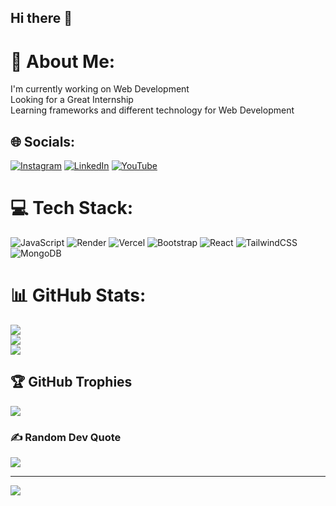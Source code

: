 ## Hi there 👋


# 💫 About Me:
I'm currently working on Web Development<br>Looking for a Great Internship<br>Learning frameworks and different technology for Web Development


## 🌐 Socials:
[![Instagram](https://img.shields.io/badge/Instagram-%23E4405F.svg?logo=Instagram&logoColor=white)](https://instagram.com/bcawala_coder) [![LinkedIn](https://img.shields.io/badge/LinkedIn-%230077B5.svg?logo=linkedin&logoColor=white)](https://www.linkedin.com/in/sujalsingal/) [![YouTube](https://img.shields.io/badge/YouTube-%23FF0000.svg?logo=YouTube&logoColor=white)](https://youtube.com/@bcawala_coder) 

# 💻 Tech Stack:
![JavaScript](https://img.shields.io/badge/javascript-%23323330.svg?style=flat&logo=javascript&logoColor=%23F7DF1E) ![Render](https://img.shields.io/badge/Render-%46E3B7.svg?style=flat&logo=render&logoColor=white) ![Vercel](https://img.shields.io/badge/vercel-%23000000.svg?style=flat&logo=vercel&logoColor=white) ![Bootstrap](https://img.shields.io/badge/bootstrap-%238511FA.svg?style=flat&logo=bootstrap&logoColor=white) ![React](https://img.shields.io/badge/react-%2320232a.svg?style=flat&logo=react&logoColor=%2361DAFB) ![TailwindCSS](https://img.shields.io/badge/tailwindcss-%2338B2AC.svg?style=flat&logo=tailwind-css&logoColor=white) ![MongoDB](https://img.shields.io/badge/MongoDB-%234ea94b.svg?style=flat&logo=mongodb&logoColor=white)
# 📊 GitHub Stats:
![](https://github-readme-stats.vercel.app/api?username=Sujal-Singla&theme=dark&hide_border=false&include_all_commits=false&count_private=false)<br/>
![](https://github-readme-streak-stats.herokuapp.com/?user=Sujal-Singla&theme=dark&hide_border=false)<br/>
![](https://github-readme-stats.vercel.app/api/top-langs/?username=Sujal-Singla&theme=dark&hide_border=false&include_all_commits=false&count_private=false&layout=compact)

## 🏆 GitHub Trophies
![](https://github-profile-trophy.vercel.app/?username=Sujal-Singla&theme=radical&no-frame=false&no-bg=false&margin-w=4)

### ✍️ Random Dev Quote
![](https://quotes-github-readme.vercel.app/api?type=horizontal&theme=radical)

---
[![](https://visitcount.itsvg.in/api?id=Sujal-Singla&icon=4&color=13)](https://visitcount.itsvg.in)

<!-- Proudly created with GPRM ( https://gprm.itsvg.in ) -->
<!--
**Sujal-Singla/Sujal-Singla** is a ✨ _special_ ✨ repository because its `README.md` (this file) appears on your GitHub profile.

Here are some ideas to get you started:

- 🔭 I’m currently working on ...
- 🌱 I’m currently learning ...
- 👯 I’m looking to collaborate on ...
- 🤔 I’m looking for help with ...
- 💬 Ask me about ...
- 📫 How to reach me: ...
- 😄 Pronouns: ...
- ⚡ Fun fact: ...
-->
